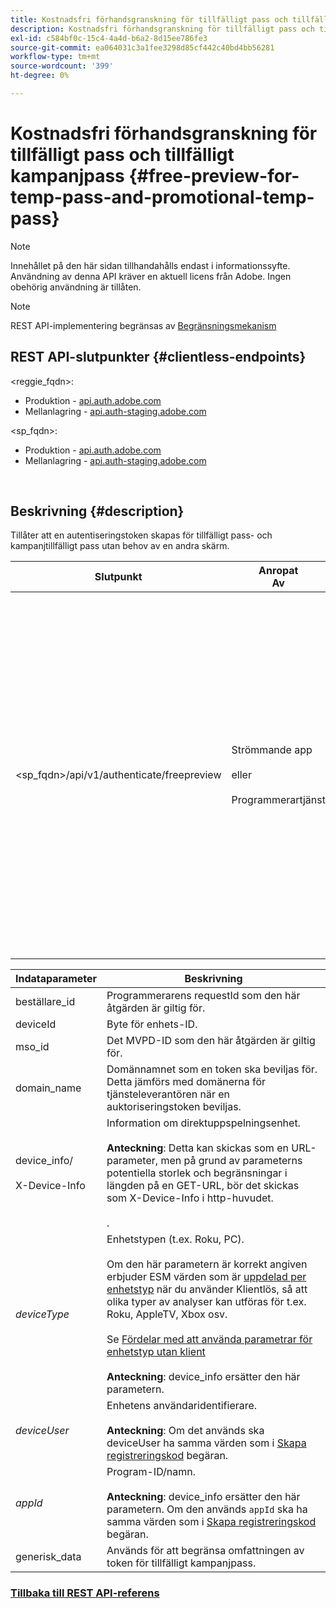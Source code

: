 ```yaml
---
title: Kostnadsfri förhandsgranskning för tillfälligt pass och tillfälligt kampanjpass
description: Kostnadsfri förhandsgranskning för tillfälligt pass och tillfälligt kampanjpass
exl-id: c584bf0c-15c4-4a4d-b6a2-8d15ee786fe3
source-git-commit: ea064031c3a1fee3298d85cf442c40bd4bb56281
workflow-type: tm+mt
source-wordcount: '399'
ht-degree: 0%

---
```


# Kostnadsfri förhandsgranskning för tillfälligt pass och tillfälligt kampanjpass {#free-preview-for-temp-pass-and-promotional-temp-pass}

>[!NOTE]
>
>Innehållet på den här sidan tillhandahålls endast i informationssyfte. Användning av denna API kräver en aktuell licens från Adobe. Ingen obehörig användning är tillåten.

>[!NOTE]
>
> REST API-implementering begränsas av [Begränsningsmekanism](/help/authentication/throttling-mechanism.md)

## REST API-slutpunkter {#clientless-endpoints}

&lt;reggie_fqdn>:

* Produktion - [api.auth.adobe.com](http://api.auth.adobe.com/)
* Mellanlagring - [api.auth-staging.adobe.com](http://api.auth-staging.adobe.com/)

&lt;sp_fqdn>:

* Produktion - [api.auth.adobe.com](http://api.auth.adobe.com/)
* Mellanlagring - [api.auth-staging.adobe.com](http://api.auth-staging.adobe.com/)

</br>

## Beskrivning {#description}

Tillåter att en autentiseringstoken skapas för tillfälligt pass- och kampanjtillfälligt pass utan behov av en andra skärm.


| Slutpunkt | Anropat  </br>Av | Indata   </br>Parametrar | HTTP  </br>Metod | Svar | HTTP  </br>Svar |
| --- | --- | --- | --- | --- | --- |
| &lt;sp_fqdn>/api/v1/authenticate/freepreview | Strömmande app</br></br>eller</br></br>Programmerartjänst | 1. beställare_id (obligatoriskt)</br>    </br>2.  deviceId (obligatoriskt)</br>    </br>3.  mso_id (obligatoriskt)</br>    </br>4.  domain_name (obligatoriskt)</br>    </br>5.  device_info/X-Device-Info (obligatoriskt)</br>6.  deviceType</br>    </br>7.  deviceUser (utgått)</br>    </br>8.  appId (utgått)</br>    </br>9.  generisk_data (valfritt) | POST | Svaret blir 2004 No Content, vilket anger att token har skapats och är klar att användas för redigeringsflödena. | 204 - Inget innehåll   </br>400 - Ogiltig begäran |

<div>


| Indataparameter | Beskrivning |
| --- | --- |
| beställare_id | Programmerarens requestId som den här åtgärden är giltig för. |
| deviceId | Byte för enhets-ID. |
| mso_id | Det MVPD-ID som den här åtgärden är giltig för. |
| domain_name | Domännamnet som en token ska beviljas för. Detta jämförs med domänerna för tjänsteleverantören när en auktoriseringstoken beviljas. |
| device_info/</br></br>X-Device-Info | Information om direktuppspelningsenhet.</br></br>**Anteckning**: Detta kan skickas som en URL-parameter, men på grund av parameterns potentiella storlek och begränsningar i längden på en GET-URL, bör det skickas som X-Device-Info i http-huvudet. </br></br><!--See the full details in [Passing Device and Connection Information](http://tve.helpdocsonline.com/passing-device-information)-->. |
| _deviceType_ | Enhetstypen (t.ex. Roku, PC).</br></br>Om den här parametern är korrekt angiven erbjuder ESM värden som är [uppdelad per enhetstyp](/help/authentication/entitlement-service-monitoring-overview.md#clientless_device_type) när du använder Klientlös, så att olika typer av analyser kan utföras för t.ex. Roku, AppleTV, Xbox osv.</br></br>Se [Fördelar med att använda parametrar för enhetstyp utan klient ](/help/authentication/benefits-of-using-the-clientless-devicetype-parameter-in-pass-metrics.md)</br></br>**Anteckning**: device_info ersätter den här parametern. |
| _deviceUser_ | Enhetens användaridentifierare.</br></br>**Anteckning**: Om det används ska deviceUser ha samma värden som i [Skapa registreringskod](/help/authentication/registration-code-request.md) begäran. |
| _appId_ | Program-ID/namn. </br></br>**Anteckning**: device_info ersätter den här parametern. Om den används `appId` ska ha samma värden som i [Skapa registreringskod](/help/authentication/registration-code-request.md) begäran. |
| generisk_data | Används för att begränsa omfattningen av token för tillfälligt kampanjpass. |


### [Tillbaka till REST API-referens](/help/authentication/rest-api-reference.md)
